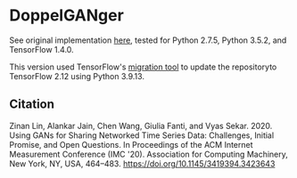 # DoppelGANger
See original implementation [here](https://github.com/fjxmlzn/DoppelGANger), tested for Python 2.7.5, Python 3.5.2, and TensorFlow 1.4.0.

This version used TensorFlow's [migration tool](https://www.tensorflow.org/guide/migrate) to update the repositoryto TensorFlow 2.12 using Python 3.9.13.

## Citation
Zinan Lin, Alankar Jain, Chen Wang, Giulia Fanti, and Vyas Sekar. 2020. Using GANs for Sharing Networked Time Series Data: Challenges, Initial Promise, and Open Questions. In Proceedings of the ACM Internet Measurement Conference (IMC '20). Association for Computing Machinery, New York, NY, USA, 464–483. https://doi.org/10.1145/3419394.3423643

